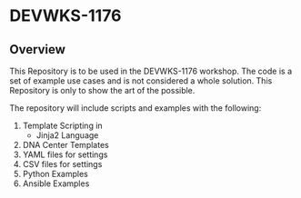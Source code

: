 # DEVWKS-1176 
## Overview

This Repository is to be used in the DEVWKS-1176 workshop. The code is a set of example use cases and is not considered a whole solution. This Repository is only to show the art of the possible.

The repository will include scripts and examples with the following:

1. Template Scripting in 
   - Jinja2 Language
2. DNA Center Templates
3. YAML files for settings
4. CSV files for settings
5. Python Examples 
6. Ansible Examples
